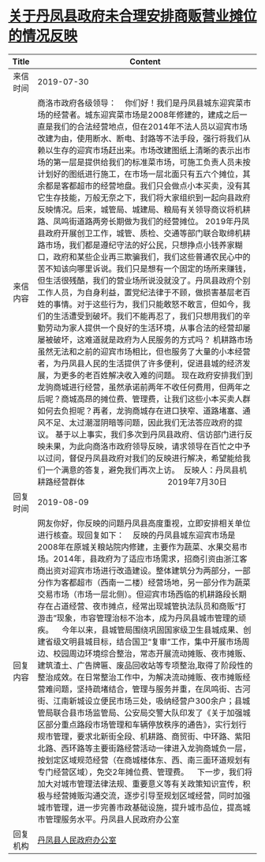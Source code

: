 # <a href="http://www.shangluo.gov.cn/zmhd/ldxxxx.jsp?urltype=leadermail.LeaderMailContentUrl&wbtreeid=1112&leadermailid=5384">关于丹凤县政府未合理安排商贩营业摊位的情况反映</a>
| Title |                                                                                                                                                                                                                                                                                                                                                                                                                                                                             Content                                                                                                                                                                                                                                                                                                                                                                                                                                                                              |
|:-----:|------------------------------------------------------------------------------------------------------------------------------------------------------------------------------------------------------------------------------------------------------------------------------------------------------------------------------------------------------------------------------------------------------------------------------------------------------------------------------------------------------------------------------------------------------------------------------------------------------------------------------------------------------------------------------------------------------------------------------------------------------------------------------------------------------------------------------------------------------------------------------------------------------------------------------------------------------------------|
| 来信时间  | 2019-07-30                                                                                                                                                                                                                                                                                                                                                                                                                                                                                                                                                                                                                                                                                                                                                                                                                                                                                                                                                       |
| 来信内容  | 商洛市政府各级领导：    你们好！我们是丹凤县城东迎宾菜市场的经营者。城东迎宾菜市场是2008年修建的，建成之后一直是我们的合法经营地点，但在2014年不法人员以迎宾市场改建为由，使用断水、断电、封路等不法手段，强行将我们从赖以生存的迎宾市场赶出来。市场改建图纸上清晰的表示出市场的第一层是提供给我们的标准菜市场，可施工负责人员未按计划好的图纸进行施工，在市场一层北面只有五六个摊位，其余都是客都超市的经营地盘。我们只会做点小本买卖，没有其它生存技能，万般无奈之下，我们将大家组织到一起向县政府反映情况。后来，城管局、城建局、粮局有关领导商议将机耕路、凤鸣街道路两旁长期做为我们的经营摊位。 2019年丹凤县政府开展创卫工作，城管、质检、交通等部门联合取缔机耕路市场，我们都是遵纪守法的好公民，只想挣点小钱养家糊口，政府和某些企业再三欺骗我们，我们这些普通农民心中的苦不知该向哪里诉说。我们只是想有一个固定的场所来赚钱，但生活很残酷，我们的营业场所说没就没了。丹凤县政府个别工作人员，为自身利益，置党纪法律于不顾，做损害基层老百姓的事情。对于这些行为，我们只能敢怒不敢言，但如今，我们的生活遭受到破坏。我们不能再忍了，我们只想用我们的辛勤劳动为家人提供一个良好的生活环境，从事合法的经营却屡屡被破坏，这难道就是政府为人民服务的方式吗？ 机耕路市场虽然无法和之前的迎宾市场相比，但也服务了大量的小本经营者，为丹凤县人民的生活提供了许多便利，促进县城的经济发展，为更多的老百姓解决收入难的问题。 现在政府安排我们到龙驹商城进行经营，虽然承诺前两年不收任何费用，但两年之后呢？商城高昂的摊位费、管理费，让我们这些小本买卖人群如何去负担呢？再者，龙驹商城存在进口狭窄、道路堵塞、通风不足、太过潮湿阴暗等问题，因此我们无法答应政府的提议。 基于以上事实，我们多次到丹凤县政府、信访部门进行反映未果，为此向商洛市政府领导反映，请求领导在百忙之中予以过问，督促丹凤县政府对我们的反映进行解决，希望能给我们一个满意的答复，避免我们再次上访。  反映人：丹凤县机耕路经营群体                                       2019年7月30日 |
| 回复时间  | 2019-08-09                                                                                                                                                                                                                                                                                                                                                                                                                                                                                                                                                                                                                                                                                                                                                                                                                                                                                                                                                       |
| 回复内容  | 网友你好，你反映的问题丹凤县高度重视，立即安排相关单位进行核查。现回复如下：    反映的丹凤县城东迎宾市场是2008年在原城关粮站院内修建，主要作为蔬菜、水果交易市场。2014年，县政府为了适应市场需求，招商引资由浙江客商出资对迎宾市场进行改造建设。整体建筑分为两部分，一部分作为客都超市（西南一二楼）经营场地，另一部分作为蔬菜交易市场（市场一层北侧）。但迎宾市场西临的机耕路段长期存在占道经营、夜市摊点，经常出现城管执法队员和商贩“打游击”现象，市容管理治标不治本，成为丹凤县城市管理的顽疾。    今年以来，县城管局围绕巩固国家级卫生县城成果、创建省级文明县城目标，结合国卫“复审”工作，集中开展市场周边、校园周边环境综合整治，常态开展流动摊贩、夜市摊贩、建筑渣土、广告牌匾、废品回收站等专项整治,取得了阶段性的整治成效。在日常整治工作中，为解决流动摊贩、夜市摊贩经营难问题，坚持疏堵结合，管理与服务并重，在凤鸣街、古河街、江南新城设立便民市场三处，吸纳经营户300余户；县城管局联合县市场监管局、公安局交警大队印发了《关于加强城区部分重点路段市场管理和车辆停放秩序的通告》，实行划行规市管理，要求北新街全段、机耕路、商贸街、中环路、紫阳北路、西环路等主要街路经营活动一律进入龙驹商城负一层，按划定区域规范经营（在商城楼体东、西、南三面环道规划有专门经营区域），免交2年摊位费、管理费。    下一步，我们将加大对城市管理法律法规、重要意义等有关政策知识宣传，积极与经营摊贩沟通交流，逐步引导至规划区域经营，同时加强城市管理，进一步完善市政基础设施，提升城市品位，提高城市管理服务水平。丹凤县人民政府办公室                                                                                                                                                                                                                               |
| 回复机构  | <a href="../../categories/agencies/丹凤县人民政府办公室.md">丹凤县人民政府办公室</a>                                                                                                                                                                                                                                                                                                                                                                                                                                                                                                                                                                                                                                                                                                                                                                                                                                                                                                 |